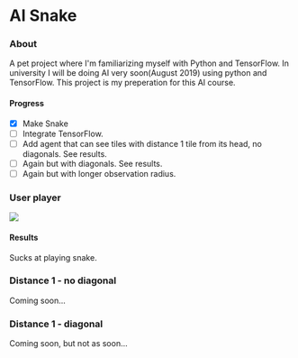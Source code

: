 # AI Snake

### About
A pet project where I'm familiarizing myself with Python and TensorFlow.
In university I will be doing AI very soon(August 2019) using python and TensorFlow.
This project is my preperation for this AI course.

#### Progress
- [X] Make Snake 
- [ ] Integrate TensorFlow. 
- [ ] Add agent that can see tiles with distance 1 tile from its head, no diagonals. See results.
- [ ] Again but with diagonals. See results.
- [ ] Again but with longer observation radius.

### User player
![](https://github.com/JonShard/AISnake/tree/master/docs/Snake.gif?raw=true)

#### Results
Sucks at playing snake.

### Distance 1 - no diagonal
Coming soon...

### Distance 1 - diagonal
Coming soon, but not as soon...


